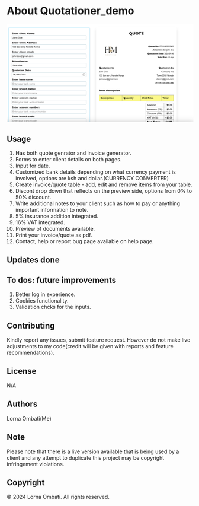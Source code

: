 # About Quotationer_demo 

![Alt text](src/images/demo.png)


## Usage
1. Has both quote genrator and invoice generator.
2. Forms to enter client details on both pages. 
3. Input for date. 
4. Customized bank details depending on what currency payment is involved, options are ksh and dollar.(CURRENCY CONVERTER)
5. Create invoice/quote table - add, edit and remove items from your table.
6. Discont drop down that reflects on the preview side, options from 0% to 50% discount.
7. Write additional notes to your client such as how to pay or anything important information to note.
8. 5% insurance addition integrated.
9. 16% VAT integrated.
10. Preview of documents available.
11. Print your invoice/quote as pdf.
12. Contact, help or report bug page available on help page.


## Updates done

## To dos: future improvements
1. Better log in experience.
2. Cookies functionality.
3. Validation chcks for the inputs.

## Contributing

Kindly report any issues, submit feature request. However do not make live adjustments to my code(credit will be given with reports and feature recommendations).

## License

N/A

## Authors

Lorna Ombati(Me)

## Note

Please note that there is a live version available that is being used by a client and any attempt to duplicate this project may be copyright infringement violations.

## Copyright

© 2024 Lorna Ombati. All rights reserved.



